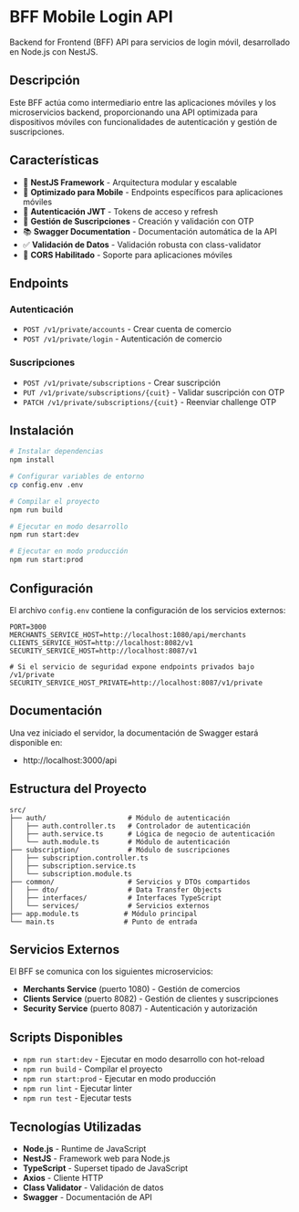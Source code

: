 # BFF Mobile Login API

Backend for Frontend (BFF) API para servicios de login móvil, desarrollado en Node.js con NestJS.

## Descripción

Este BFF actúa como intermediario entre las aplicaciones móviles y los microservicios backend, proporcionando una API optimizada para dispositivos móviles con funcionalidades de autenticación y gestión de suscripciones.

## Características

- 🚀 **NestJS Framework** - Arquitectura modular y escalable
- 📱 **Optimizado para Mobile** - Endpoints específicos para aplicaciones móviles
- 🔐 **Autenticación JWT** - Tokens de acceso y refresh
- 📧 **Gestión de Suscripciones** - Creación y validación con OTP
- 📚 **Swagger Documentation** - Documentación automática de la API
- ✅ **Validación de Datos** - Validación robusta con class-validator
- 🔄 **CORS Habilitado** - Soporte para aplicaciones móviles

## Endpoints

### Autenticación
- `POST /v1/private/accounts` - Crear cuenta de comercio
- `POST /v1/private/login` - Autenticación de comercio

### Suscripciones
- `POST /v1/private/subscriptions` - Crear suscripción
- `PUT /v1/private/subscriptions/{cuit}` - Validar suscripción con OTP
- `PATCH /v1/private/subscriptions/{cuit}` - Reenviar challenge OTP

## Instalación

```bash
# Instalar dependencias
npm install

# Configurar variables de entorno
cp config.env .env

# Compilar el proyecto
npm run build

# Ejecutar en modo desarrollo
npm run start:dev

# Ejecutar en modo producción
npm run start:prod
```

## Configuración

El archivo `config.env` contiene la configuración de los servicios externos:

```env
PORT=3000
MERCHANTS_SERVICE_HOST=http://localhost:1080/api/merchants
CLIENTS_SERVICE_HOST=http://localhost:8082/v1
SECURITY_SERVICE_HOST=http://localhost:8087/v1

# Si el servicio de seguridad expone endpoints privados bajo /v1/private
SECURITY_SERVICE_HOST_PRIVATE=http://localhost:8087/v1/private
```

## Documentación

Una vez iniciado el servidor, la documentación de Swagger estará disponible en:
- http://localhost:3000/api

## Estructura del Proyecto

```
src/
├── auth/                    # Módulo de autenticación
│   ├── auth.controller.ts   # Controlador de autenticación
│   ├── auth.service.ts      # Lógica de negocio de autenticación
│   └── auth.module.ts       # Módulo de autenticación
├── subscription/            # Módulo de suscripciones
│   ├── subscription.controller.ts
│   ├── subscription.service.ts
│   └── subscription.module.ts
├── common/                  # Servicios y DTOs compartidos
│   ├── dto/                 # Data Transfer Objects
│   ├── interfaces/          # Interfaces TypeScript
│   └── services/            # Servicios externos
├── app.module.ts           # Módulo principal
└── main.ts                 # Punto de entrada
```

## Servicios Externos

El BFF se comunica con los siguientes microservicios:

- **Merchants Service** (puerto 1080) - Gestión de comercios
- **Clients Service** (puerto 8082) - Gestión de clientes y suscripciones
- **Security Service** (puerto 8087) - Autenticación y autorización

## Scripts Disponibles

- `npm run start:dev` - Ejecutar en modo desarrollo con hot-reload
- `npm run build` - Compilar el proyecto
- `npm run start:prod` - Ejecutar en modo producción
- `npm run lint` - Ejecutar linter
- `npm run test` - Ejecutar tests

## Tecnologías Utilizadas

- **Node.js** - Runtime de JavaScript
- **NestJS** - Framework web para Node.js
- **TypeScript** - Superset tipado de JavaScript
- **Axios** - Cliente HTTP
- **Class Validator** - Validación de datos
- **Swagger** - Documentación de API
